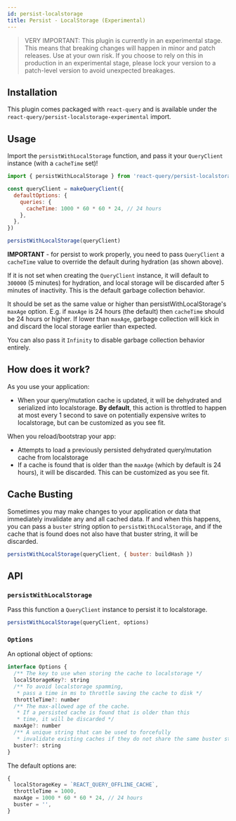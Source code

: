 ```yaml
---
id: persist-localstorage
title: Persist - LocalStorage (Experimental)
---
```


> VERY IMPORTANT: This plugin is currently in an experimental stage. This means that breaking changes will happen in minor and patch releases. Use at your own risk. If you choose to rely on this in production in an experimental stage, please lock your version to a patch-level version to avoid unexpected breakages.

## Installation

This plugin comes packaged with `react-query` and is available under the `react-query/persist-localstorage-experimental` import.

## Usage

Import the `persistWithLocalStorage` function, and pass it your `QueryClient` instance (with a `cacheTime` set)!

```js
import { persistWithLocalStorage } from 'react-query/persist-localstorage-experimental'

const queryClient = makeQueryClient({
  defaultOptions: {
    queries: {
      cacheTime: 1000 * 60 * 60 * 24, // 24 hours
    },
  },
})

persistWithLocalStorage(queryClient)
```

**IMPORTANT** - for persist to work properly, you need to pass `QueryClient` a `cacheTime` value to override the default during hydration (as shown above).

If it is not set when creating the `QueryClient` instance, it will default to `300000` (5 minutes) for hydration, and local storage will be discarded after 5 minutes of inactivity. This is the default garbage collection behavior.

It should be set as the same value or higher than persistWithLocalStorage's `maxAge` option. E.g. if `maxAge` is 24 hours (the default) then `cacheTime` should be 24 hours or higher. If lower than `maxAge`, garbage collection will kick in and discard the local storage earlier than expected.

You can also pass it `Infinity` to disable garbage collection behavior entirely.

## How does it work?

As you use your application:

- When your query/mutation cache is updated, it will be dehydrated and serialized into localstorage. **By default**, this action is throttled to happen at most every 1 second to save on potentially expensive writes to localstorage, but can be customized as you see fit.

When you reload/bootstrap your app:

- Attempts to load a previously persisted dehydrated query/mutation cache from localstorage
- If a cache is found that is older than the `maxAge` (which by default is 24 hours), it will be discarded. This can be customized as you see fit.

## Cache Busting

Sometimes you may make changes to your application or data that immediately invalidate any and all cached data. If and when this happens, you can pass a `buster` string option to `persistWithLocalStorage`, and if the cache that is found does not also have that buster string, it will be discarded.

```js
persistWithLocalStorage(queryClient, { buster: buildHash })
```

## API

### `persistWithLocalStorage`

Pass this function a `QueryClient` instance to persist it to localstorage.

```js
persistWithLocalStorage(queryClient, options)
```

### `Options`

An optional object of options:

```js
interface Options {
  /** The key to use when storing the cache to localstorage */
  localStorageKey?: string
  /** To avoid localstorage spamming,
   * pass a time in ms to throttle saving the cache to disk */
  throttleTime?: number
  /** The max-allowed age of the cache.
   * If a persisted cache is found that is older than this
   * time, it will be discarded */
  maxAge?: number
  /** A unique string that can be used to forcefully
   * invalidate existing caches if they do not share the same buster string */
  buster?: string
}
```

The default options are:

```js
{
  localStorageKey = `REACT_QUERY_OFFLINE_CACHE`,
  throttleTime = 1000,
  maxAge = 1000 * 60 * 60 * 24, // 24 hours
  buster = '',
}
```
